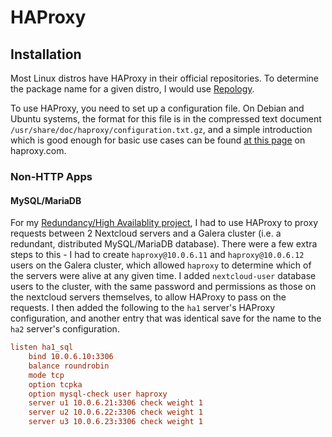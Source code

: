 <!--
SPDX-FileCopyrightText: 2023 Eli Array Minkoff

SPDX-License-Identifier: CC-BY-SA-4.0
-->

# HAProxy

## Installation

Most Linux distros have HAProxy in their official repositories. To determine the package name for a given distro, I would use [Repology](https://repology.org/project/haproxy/versions).

To use HAProxy, you need to set up a configuration file. On Debian and Ubuntu systems, the format for this file is in the compressed text document `/usr/share/doc/haproxy/configuration.txt.gz`, and a simple introduction which is good enough for basic use cases can be found [at this page](https://www.haproxy.com/blog/haproxy-configuration-basics-load-balance-your-servers/) on haproxy.com.

### Non-HTTP Apps

#### MySQL/MariaDB

For my [Redundancy/High Availablity project](https://github.com/eliminmax/cncs-journal/wiki/Working-Notes%3A-SEC440%3A-High-Availability-Project), I had to use HAProxy to proxy requests between 2 Nextcloud servers and a Galera cluster (i.e. a redundant, distributed MySQL/MariaDB database). There were a few extra steps to this - I had to create `haproxy@10.0.6.11` and `haproxy@10.0.6.12` users on the Galera cluster, which allowed `haproxy` to determine which of the servers were alive at any given time. I added `nextcloud-user` database users to the cluster, with the same password and permissions as those on the nextcloud servers themselves, to allow HAProxy to pass on the requests. I then added the following to the `ha1` server's HAProxy configuration, and another entry that was identical save for the name to the `ha2` server's configuration.

```conf
listen ha1_sql
	bind 10.0.6.10:3306
	balance roundrobin
	mode tcp
	option tcpka
	option mysql-check user haproxy
	server u1 10.0.6.21:3306 check weight 1
	server u2 10.0.6.22:3306 check weight 1
	server u3 10.0.6.23:3306 check weight 1
```
